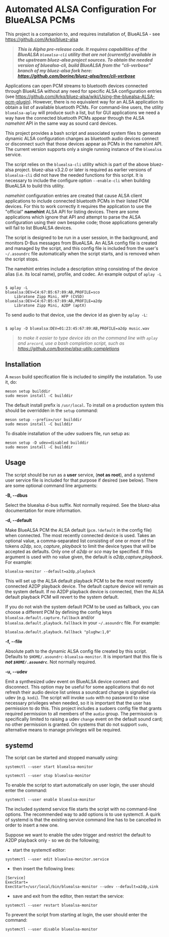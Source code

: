 # Automated ALSA Configuration For BlueALSA PCMs

This project is a companion to, and requires installation of, BlueALSA - see
https://github.com/Arkq/bluez-alsa

> __*This is Alpha pre-release code. It requires capabilities of the BlueALSA
> `bluealsa-cli` utility that are not (currently) available in the upstream
> bluez-alsa project sources. To obtain the needed version of bluealsa-cli,
> build BlueALSA from the "cli-verbose" branch of my bluez-alsa fork here:
> https://github.com/borine/bluez-alsa/tree/cli-verbose*__

Applications can open PCM streams to bluetooth devices connected through
BlueALSA without any need for specific ALSA configuration entries (see
https://github.com/Arkq/bluez-alsa/wiki/Using-the-bluealsa-ALSA-pcm-plugin).
However, there is no equivalent way for an ALSA application to obtain
a list of available bluetooth PCMs. For command-line users, the utility
`bluealsa-aplay` will produce such a list, but for GUI applications we
need a way have the connected bluetooth PCMs appear through the ALSA
 _*namehint*_ API in the same way as sound card devices.

This project provides a bash script and associated system files to generate
dynamic ALSA configuration changes as bluetooth audio devices connect or
disconnect such that those devices appear as PCMs in the namehint API. The
current version supports only a single running instance of the `bluealsa`
service. 

The script relies on the `bluealsa-cli` utility which is part of the above
bluez-alsa project. bluez-alsa v3.2.0 or later is required as earlier versions
of `bluealsa-cli` did not have the needed functions for this script. It is
necessary to include the configure option `--enable-cli` when building BlueALSA
to build this utility.

_namehint_ configuration entries are created that cause ALSA client
applications to include connected bluetooth PCMs in their listed PCM devices.
For this to work correctly it requires the application to use the "official"
__namehint__ ALSA API for listing devices. There are some applications which
ignore that API and attempt to parse the ALSA configuration using their own
bespoke code; those applications generally will fail to list BlueALSA devices.

The script is designed to be run in a user session, in the background, and
monitors D-Bus messages from BlueALSA. An ALSA config file is created and
managed by the script, and this config file is included from the user's
`~/.asoundrc` file automatically when the script starts, and is removed when the
script stops.

The namehint entries include a description string consisting of the device alias
(i.e. its local name), profile, and codec. An example output of `aplay -L`

```shell

$ aplay -L
bluealsa:DEV=C4:67:B5:67:89:AB,PROFILE=sco
    Libratone Zipp Mini, HFP (CVSD)
bluealsa:DEV=C4:67:B5:67:89:AB,PROFILE=a2dp
    Libratone Zipp Mini, A2DP (aptX)

```
To send audio to that device, use the device id as given by `aplay -L`:
```shell

$ aplay -D bluealsa:DEV=01:23:45:67:89:AB,PROFILE=a2dp music.wav

```

> _to make it easier to type device ids on the command line with `aplay` and 
> `arecord`, use a bash completion script, such as
>  https://github.com/borine/alsa-utils-completions_


## Installation

A `meson` build specification file is included to simplify the installation. To
use it, do:

```shell
meson setup builddir
sudo meson install -C builddir
```

The default install prefix is `/usr/local`. To install on a production system
this should be overridden in the `setup` command:
```
meson setup --prefix=/usr builddir
sudo meson install -C builddir
```

To disable installation of the udev sudoers file, run setup as: 
```
meson setup -D udev=disabled builddir
sudo meson install -C builddir
```

## Usage

The script should be run as a __user__ service, (__not as root__), and a systemd
user service file is included for that purpose if desired (see below). There are
some optional command line arguments:

__-B, --dbus__

Select the bluealsa d-bus suffix. Not normally required. See the bluez-alsa
documentation for more information.

__-d, --default__

Make BlueALSA PCM the ALSA default (`pcm.!default` in the config file) when
connected. The most recently connected device is used. Takes an optional
value, a comma-separated list consisting of one or more of the tokens _a2dp_, 
_sco_, _capture_, _playback_ to limit the device types that will be accepted as
defaults. Only one of _a2dp_ or _sco_ may be specified. If this argument is used
with no value given, the default is _a2dp,capture,playback_.
For example:
```
bluealsa-monitor --default=a2dp,playback
```
This will set up the ALSA default playback PCM to be the most recently connected
A2DP playback device. The default capture device will remain as the system
default. If no A2DP playback device is connected, then the ALSA default playback
PCM will revert to the system default.

If you do not wish the system default PCM to be used as fallback, you can
choose a different PCM by defining the config keys
`bluealsa.default.capture.fallback` and/or
`bluealsa.default.playback.fallback`
in your `~/.asoundrc` file.
For example:
```
bluealsa.default.playback.fallback "plughw:1,0"
```

__-f, --file__

Absolute path to the dynamic ALSA config file created by this script. Defaults
to `$HOME/.asoundrc-bluealsa-monitor`. It is important that this file is __*not
`$HOME/.asoundrc`*__. Not normally required.

__-u, --udev__

Emit a synthesized udev event on BlueALSA device connect and disconnect. This 
option may be useful for some applications that do not refresh their audio
device list unless a soundcard change is signalled via udev (e.g. `kodi`).
The script will invoke `sudo` with no password to raise necessary privileges
when needed, so it is important that the user has permission to do this.
This project includes a sudoers config file that grants required permission to
all members of the `audio` group. The permission is specifically limited to
raising a udev `change` event on the default sound card; no other permission
is granted. On systems that do not support `sudo`, alternative means to manage
privileges will be required.

## systemd

The script can be started and stopped manually using:
```shell
systemctl --user start bluealsa-monitor
```
```shell
systemctl --user stop bluealsa-monitor
```

To enable the script to start automatically on user login, the user should enter
the command:

```shell
systemctl --user enable bluealsa-monitor
```

The included systemd service file starts the script with no command-line
options. The recommended way to add options is to use systemctl. A quirk of
systemd is that the existing service command line has to be cancelled in order
to insert a new one.

Suppose we want to enable the udev trigger and restrict the default to A2DP
playback only - so we do the following; 
- start the systemctl editor:
```shell
systemctl --user edit bluealsa-monitor.service
```
-  then insert the following lines:
```
[Service]
ExecStart=
ExecStart=/usr/local/bin/bluealsa-monitor --udev --default=a2dp,sink
```
- save and exit from the editor, then restart the service:
```shell
systemctl --user restart bluealsa-monitor
```

To prevent the script from starting at login, the user should enter the command:
```shell
systemctl --user disable bluealsa-monitor
```

